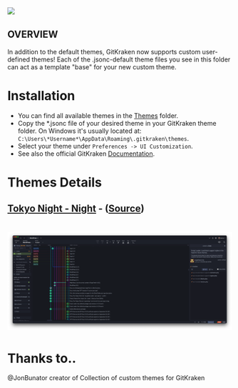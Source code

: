 <img src="https://i.imgur.com/hQDlMJK.png" data-canonical-src="https://i.imgur.com/hQDlMJK.png" width="300" />

## OVERVIEW

In addition to the default themes, GitKraken now supports custom user-defined themes! Each of the .jsonc-default theme files you see in this folder can act as a template "base" for your new custom theme.

# Installation
- You can find all available themes in the [Themes](https://github.com/remondevries/tokeynight-gitkraken-theme/tree/master/Themes) folder.
- Copy the \*.jsonc file of your desired theme in your GitKraken theme folder. On Windows it's usually located at: `C:\Users\*Username*\AppData\Roaming\.gitkraken\themes`.
- Select your theme under `Preferences -> UI Customization`.
- See also the official GitKraken [Documentation](https://support.gitkraken.com/start-here/themes/).

# Themes Details
## [Tokyo Night - Night](https://github.com/remondevries/tokyonight-gitkraken-theme/tree/main/Theme) - ([Source](https://github.com/remondevries/tokyonight-gitkraken-theme/blob/main/Theme/tokyo-night-dark.jsonc))
# ![TokyoNightTheme](images/printscreen.png)

# Thanks to..
@JonBunator creator of Collection of custom themes for GitKraken
